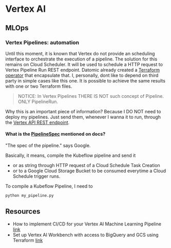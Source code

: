 # Vertex AI



## MLOps

### Vertex Pipelines: automation
Until this moment, it is known that Vertex do not provide an scheduling interface to orchestrate the execution of a pipeline. The solution for this remains on Cloud Scheduler. It will be used to schedule a HTTP request to Vertex Pipeline Run REST endpoint. Datomic already created a [Terraform operator](https://datatonic.com/insights/vertex-ai-pipelines-terraform-cloud-scheduler/) that encapsulate that. I, personally, dont like to depend on third party in simple cases like this one. It is possible to achieve the same results with one or two Terraform files.

> NOTICE: In Vertex Pipelines THERE IS NOT such concept of Pipeline. ONLY PipelineRun. 

Why this is an important piece of information? Because I DO NOT need to deploy my pipelines. Just send them, whenever I wanna it to run, through the [Vertex API REST endpoint](https://cloud.google.com/vertex-ai/docs/reference/rest/v1/projects.locations.pipelineJobs). 

#### What is the [PipelineSpec](https://cloud.google.com/vertex-ai/docs/reference/rest/v1/projects.locations.pipelineJobs#PipelineJob.FIELDS.pipeline_spec) mentioned on docs?

"The spec of the pipeline." says Google. 

Basically, it means, compile the Kubeflow pipeline and send it 
- or as string through HTTP request of a Cloud Schedule Task Creation 
- or to a Google Cloud Storage Bucket to be consumed everytime a Cloud Schedule trigger runs.

To compile a Kubeflow Pipeline, I need to 
```py
python my_pipeline.py
```

## Resources
- How to implement CI/CD for your Vertex AI Machine Learning Pipeline [link](https://medium.com/google-cloud/how-to-implement-ci-cd-for-your-vertex-ai-pipeline-27963bead8bd)
- Set up Vertex AI Workbench with access to BigQuery and GCS using Terraform [link](https://nakamasato.medium.com/set-up-vertex-ai-workbench-with-access-to-bigquery-and-gcs-using-terraform-3844e7cb65bb)